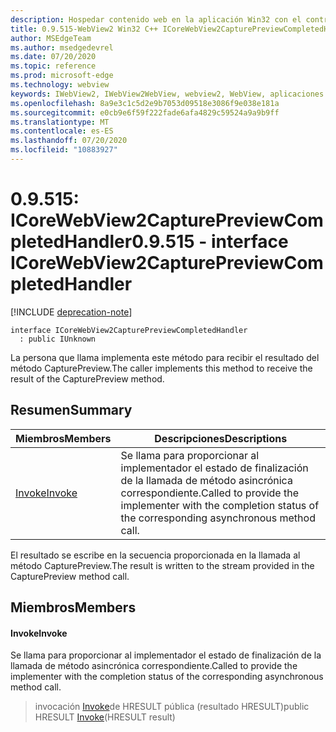 ```yaml
---
description: Hospedar contenido web en la aplicación Win32 con el control Microsoft Edge WebView2
title: 0.9.515-WebView2 Win32 C++ ICoreWebView2CapturePreviewCompletedHandler
author: MSEdgeTeam
ms.author: msedgedevrel
ms.date: 07/20/2020
ms.topic: reference
ms.prod: microsoft-edge
ms.technology: webview
keywords: IWebView2, IWebView2WebView, webview2, WebView, aplicaciones Win32, Win32, Edge, ICoreWebView2, ICoreWebView2Controller, control de explorador, HTML Edge
ms.openlocfilehash: 8a9e3c1c5d2e9b7053d09518e3086f9e038e181a
ms.sourcegitcommit: e0cb9e6f59f222fade6afa4829c59524a9a9b9ff
ms.translationtype: MT
ms.contentlocale: es-ES
ms.lasthandoff: 07/20/2020
ms.locfileid: "10883927"
---
```

# <span data-ttu-id="a125f-104">0.9.515: ICoreWebView2CapturePreviewCompletedHandler</span><span class="sxs-lookup"><span data-stu-id="a125f-104">0.9.515 - interface ICoreWebView2CapturePreviewCompletedHandler</span></span> 

[!INCLUDE [deprecation-note](../../includes/deprecation-note.md)]

```
interface ICoreWebView2CapturePreviewCompletedHandler
  : public IUnknown
```

<span data-ttu-id="a125f-105">La persona que llama implementa este método para recibir el resultado del método CapturePreview.</span><span class="sxs-lookup"><span data-stu-id="a125f-105">The caller implements this method to receive the result of the CapturePreview method.</span></span>

## <span data-ttu-id="a125f-106">Resumen</span><span class="sxs-lookup"><span data-stu-id="a125f-106">Summary</span></span>

 <span data-ttu-id="a125f-107">Miembros</span><span class="sxs-lookup"><span data-stu-id="a125f-107">Members</span></span>                        | <span data-ttu-id="a125f-108">Descripciones</span><span class="sxs-lookup"><span data-stu-id="a125f-108">Descriptions</span></span>
--------------------------------|---------------------------------------------
[<span data-ttu-id="a125f-109">Invoke</span><span class="sxs-lookup"><span data-stu-id="a125f-109">Invoke</span></span>](#invoke) | <span data-ttu-id="a125f-110">Se llama para proporcionar al implementador el estado de finalización de la llamada de método asincrónica correspondiente.</span><span class="sxs-lookup"><span data-stu-id="a125f-110">Called to provide the implementer with the completion status of the corresponding asynchronous method call.</span></span>

<span data-ttu-id="a125f-111">El resultado se escribe en la secuencia proporcionada en la llamada al método CapturePreview.</span><span class="sxs-lookup"><span data-stu-id="a125f-111">The result is written to the stream provided in the CapturePreview method call.</span></span>

## <span data-ttu-id="a125f-112">Miembros</span><span class="sxs-lookup"><span data-stu-id="a125f-112">Members</span></span>

#### <span data-ttu-id="a125f-113">Invoke</span><span class="sxs-lookup"><span data-stu-id="a125f-113">Invoke</span></span> 

<span data-ttu-id="a125f-114">Se llama para proporcionar al implementador el estado de finalización de la llamada de método asincrónica correspondiente.</span><span class="sxs-lookup"><span data-stu-id="a125f-114">Called to provide the implementer with the completion status of the corresponding asynchronous method call.</span></span>

> <span data-ttu-id="a125f-115">invocación [Invoke](#invoke)de HRESULT pública (resultado HRESULT)</span><span class="sxs-lookup"><span data-stu-id="a125f-115">public HRESULT [Invoke](#invoke)(HRESULT result)</span></span>

